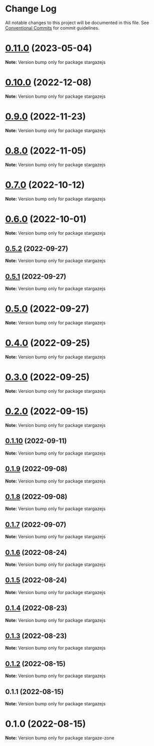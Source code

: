 # Change Log

All notable changes to this project will be documented in this file.
See [Conventional Commits](https://conventionalcommits.org) for commit guidelines.

# [0.11.0](https://github.com/cosmology-tech/stargazejs/compare/stargazejs@0.10.0...stargazejs@0.11.0) (2023-05-04)

**Note:** Version bump only for package stargazejs





# [0.10.0](https://github.com/cosmology-tech/stargazejs/compare/stargazejs@0.9.0...stargazejs@0.10.0) (2022-12-08)

**Note:** Version bump only for package stargazejs





# [0.9.0](https://github.com/cosmology-tech/stargazejs/compare/stargazejs@0.8.0...stargazejs@0.9.0) (2022-11-23)

**Note:** Version bump only for package stargazejs





# [0.8.0](https://github.com/cosmology-tech/stargazejs/compare/stargazejs@0.7.0...stargazejs@0.8.0) (2022-11-05)

**Note:** Version bump only for package stargazejs





# [0.7.0](https://github.com/cosmology-tech/stargazejs/compare/stargazejs@0.6.0...stargazejs@0.7.0) (2022-10-12)

**Note:** Version bump only for package stargazejs





# [0.6.0](https://github.com/cosmology-tech/stargazejs/compare/stargazejs@0.5.2...stargazejs@0.6.0) (2022-10-01)

**Note:** Version bump only for package stargazejs





## [0.5.2](https://github.com/cosmology-tech/stargazejs/compare/stargazejs@0.5.1...stargazejs@0.5.2) (2022-09-27)

**Note:** Version bump only for package stargazejs





## [0.5.1](https://github.com/cosmology-tech/stargazejs/compare/stargazejs@0.5.0...stargazejs@0.5.1) (2022-09-27)

**Note:** Version bump only for package stargazejs





# [0.5.0](https://github.com/cosmology-tech/stargazejs/compare/stargazejs@0.4.0...stargazejs@0.5.0) (2022-09-27)

**Note:** Version bump only for package stargazejs





# [0.4.0](https://github.com/cosmology-tech/stargazejs/compare/stargazejs@0.3.0...stargazejs@0.4.0) (2022-09-25)

**Note:** Version bump only for package stargazejs





# [0.3.0](https://github.com/cosmology-tech/stargazejs/compare/stargazejs@0.2.0...stargazejs@0.3.0) (2022-09-25)

**Note:** Version bump only for package stargazejs





# [0.2.0](https://github.com/cosmology-tech/stargazejs/compare/stargazejs@0.1.10...stargazejs@0.2.0) (2022-09-15)

**Note:** Version bump only for package stargazejs





## [0.1.10](https://github.com/cosmology-tech/stargazejs/compare/stargazejs@0.1.9...stargazejs@0.1.10) (2022-09-11)

**Note:** Version bump only for package stargazejs





## [0.1.9](https://github.com/cosmology-tech/stargazejs/compare/stargazejs@0.1.8...stargazejs@0.1.9) (2022-09-08)

**Note:** Version bump only for package stargazejs





## [0.1.8](https://github.com/cosmology-tech/stargazejs/compare/stargazejs@0.1.7...stargazejs@0.1.8) (2022-09-08)

**Note:** Version bump only for package stargazejs





## [0.1.7](https://github.com/cosmology-tech/stargazejs/compare/stargazejs@0.1.6...stargazejs@0.1.7) (2022-09-07)

**Note:** Version bump only for package stargazejs





## [0.1.6](https://github.com/cosmology-tech/stargazejs/compare/stargazejs@0.1.5...stargazejs@0.1.6) (2022-08-24)

**Note:** Version bump only for package stargazejs





## [0.1.5](https://github.com/cosmology-tech/stargazejs/compare/stargazejs@0.1.4...stargazejs@0.1.5) (2022-08-24)

**Note:** Version bump only for package stargazejs





## [0.1.4](https://github.com/cosmology-tech/stargazejs/compare/stargazejs@0.1.3...stargazejs@0.1.4) (2022-08-23)

**Note:** Version bump only for package stargazejs





## [0.1.3](https://github.com/cosmology-tech/stargazejs/compare/stargazejs@0.1.2...stargazejs@0.1.3) (2022-08-23)

**Note:** Version bump only for package stargazejs





## [0.1.2](https://github.com/cosmology-tech/stargazejs/compare/stargazejs@0.1.1...stargazejs@0.1.2) (2022-08-15)

**Note:** Version bump only for package stargazejs





## 0.1.1 (2022-08-15)

**Note:** Version bump only for package stargazejs





# 0.1.0 (2022-08-15)

**Note:** Version bump only for package stargaze-zone
